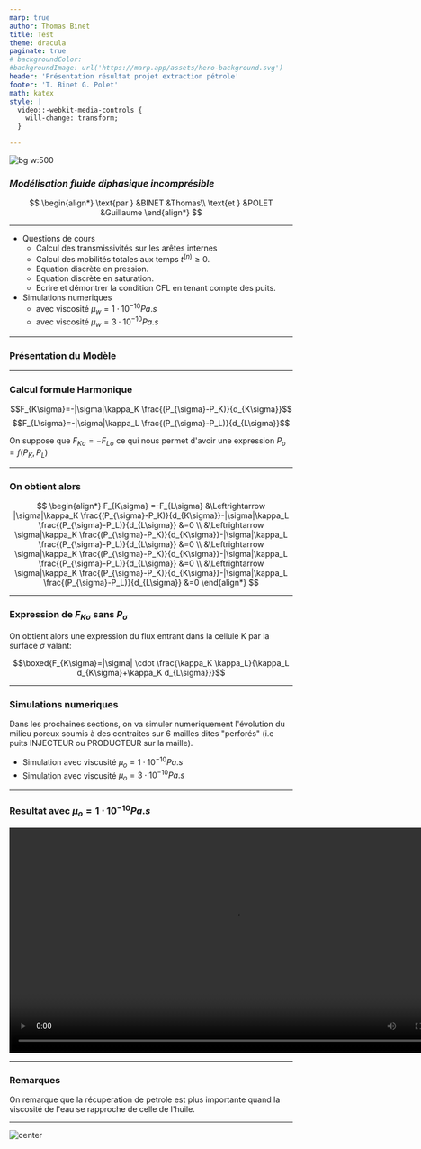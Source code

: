 ```yaml
---
marp: true
author: Thomas Binet
title: Test
theme: dracula
paginate: true
# backgroundColor: 
#backgroundImage: url('https://marp.app/assets/hero-background.svg')
header: 'Présentation résultat projet extraction pétrole'
footer: 'T. Binet G. Polet'
math: katex
style: |
  video::-webkit-media-controls {
    will-change: transform;
  }

---
```


<!-- _header: ''-->
<!-- _footer: ''-->

![bg w:500](https://uploads-ssl.webflow.com/5dea07d5bb83abf6cdffcf8a/5e201b59924eb42cc03976e3_14685.svg)

### <!--fit><--> *Modélisation fluide diphasique incomprésible*

$$
\begin{align*}
\text{par } &BINET &Thomas\\
\text{et } &POLET &Guillaume
\end{align*}
$$





---
<!--_class: fmmmm-->
* Questions de cours
  * Calcul des transmissivités sur les arêtes internes
  * Calcul des mobilités totales aux temps $t^{(n)} \geq 0$.
  * Equation discrète en pression.
  * Equation discrète en saturation.
  * Ecrire et démontrer la condition CFL en tenant compte des puits.
* Simulations numeriques
  * avec viscosité $\mu_w=1\cdot10^{-10} Pa.s$
  * avec viscosité $\mu_w=3\cdot10^{-10} Pa.s$

---

### Présentation du Modèle

---

### Calcul formule Harmonique

$$F_{K\sigma}=-|\sigma|\kappa_K \frac{(P_{\sigma}-P_K)}{d_{K\sigma}}$$
$$F_{L\sigma}=-|\sigma|\kappa_L \frac{(P_{\sigma}-P_L)}{d_{L\sigma}}$$

On suppose que $F_{K\sigma} =-F_{L\sigma}$ ce qui nous permet d'avoir une expression $P_\sigma=f(P_K,P_L)$

---

### On obtient alors

$$
\begin{align*}
F_{K\sigma} =-F_{L\sigma} &\Leftrightarrow  |\sigma|\kappa_K \frac{(P_{\sigma}-P_K)}{d_{K\sigma}}-|\sigma|\kappa_L \frac{(P_{\sigma}-P_L)}{d_{L\sigma}} &=0 \\
 &\Leftrightarrow  \sigma|\kappa_K \frac{(P_{\sigma}-P_K)}{d_{K\sigma}}-|\sigma|\kappa_L \frac{(P_{\sigma}-P_L)}{d_{L\sigma}} &=0 \\
 &\Leftrightarrow  \sigma|\kappa_K \frac{(P_{\sigma}-P_K)}{d_{K\sigma}}-|\sigma|\kappa_L \frac{(P_{\sigma}-P_L)}{d_{L\sigma}} &=0 \\
 &\Leftrightarrow  \sigma|\kappa_K \frac{(P_{\sigma}-P_K)}{d_{K\sigma}}-|\sigma|\kappa_L \frac{(P_{\sigma}-P_L)}{d_{L\sigma}} &=0
\end{align*}
$$

---

### Expression de $F_{K\sigma}$ sans $P_{\sigma}$

On obtient alors une expression du flux entrant dans la cellule K par la surface $\sigma$ valant:

$$\boxed{F_{K\sigma}=|\sigma| \cdot \frac{\kappa_K \kappa_L}{\kappa_L d_{K\sigma}+\kappa_K d_{L\sigma}}}$$

---

### Simulations numeriques

Dans les prochaines sections, on va simuler numeriquement l'évolution du milieu poreux soumis à des contraites sur 6 mailles dites "perforés" (i.e puits INJECTEUR ou PRODUCTEUR sur la maille).

* Simulation avec viscusité $\mu_o=1\cdot10^{-10} Pa.s$
* Simulation avec viscusité $\mu_o=3\cdot10^{-10} Pa.s$

---

### Resultat avec $\mu_o=1\cdot10^{-10} Pa.s$

<video src="animation_test1_speedup40.mp4" controls width=800></video>

---

### Remarques

On remarque que la récuperation de petrole est plus importante quand la viscosité de l'eau se rapproche de celle de l'huile.

---

![center](https://kroki.io/mermaid/svg/eNpNzr0OgjAcBPCdp7hRB-QNNHz4Masb6VBK0zZg_6S2GhTf3cJgnH93l1OODxrXKgHyGrkdyUowpOl2KrmFlv2ACcUKR4InKON1aDaCbtkYXsFLobPOUWewjgvF3EP5xomec1qQ9c40MbbDJ3q5eFXjLAdy3liFJqg72M_2NS6au1lMK_k_HeK99kGCLz2WfAHnUzg5)
